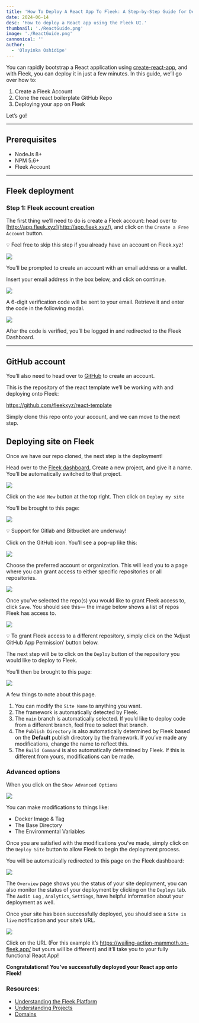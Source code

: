 ```yaml
---
title: 'How To Deploy A React App To Fleek: A Step-by-Step Guide for Developers'
date: 2024-06-14
desc: 'How to deploy a React app using the Fleek UI.'
thumbnail: './ReactGuide.png'
image: './ReactGuide.png'
cannonical: ''
author:
  - 'Olayinka Oshidipe'
---
```


You can rapidly bootstrap a React application using [create-react-app](https://create-react-app.dev/), and with Fleek, you can deploy it in just a few minutes. In this guide, we’ll go over how to:

1. Create a Fleek Account
2. Clone the react boilerplate GitHub Repo
3. Deploying your app on Fleek

Let’s go!

---

## Prerequisites

- NodeJs 8+
- NPM 5.6+
- Fleek Account

---

## Fleek deployment

### Step 1: Fleek account creation

The first thing we’ll need to do is create a Fleek account: head over to [http://app.fleek.xyz](http://app.fleek.xyz/), and click on the `Create a Free Account` button.

💡 Feel free to skip this step if you already have an account on Fleek.xyz!

![](./welcomenew.png)

You’ll be prompted to create an account with an email address or a wallet.

Insert your email address in the box below, and click on continue.

![](./login.png)

A 6-digit verification code will be sent to your email. Retrieve it and enter the code in the following modal.

![](./6dig.png)

After the code is verified, you’ll be logged in and redirected to the Fleek Dashboard.

---

## GitHub account

You’ll also need to head over to [GitHub](http://github.com/) to create an account.

This is the repository of the react template we’ll be working with and deploying onto Fleek:

https://github.com/fleekxyz/react-template

Simply clone this repo onto your account, and we can move to the next step.

## Deploying site on Fleek

Once we have our repo cloned, the next step is the deployment!

Head over to the [Fleek dashboard](http://app.fleek.xyz/), Create a new project, and give it a name. You’ll be automatically switched to that project.

![](./create.png)

Click on the `Add New` button at the top right. Then click on `Deploy my site`

You’ll be brought to this page:

![](./step1.png)

💡 Support for Gitlab and Bitbucket are underway!

Click on the GitHub icon. You’ll see a pop-up like this:

![](./ghperms.jpeg)

Choose the preferred account or organization. This will lead you to a page where you can grant access to either specific repositories or all repositories.

![](./selectrepos.png)

Once you’ve selected the repo(s) you would like to grant Fleek access to, click `Save`. You should see this— the image below shows a list of repos Fleek has access to.

![](./step2.png)

💡 To grant Fleek access to a different repository, simply click on the ‘Adjust GitHub App Permission’ button below.

The next step will be to click on the `Deploy` button of the repository you would like to deploy to Fleek.

You’ll then be brought to this page:

![](./step3.png)

A few things to note about this page.

1. You can modify the `Site Name` to anything you want.
2. The framework is automatically detected by Fleek.
3. The `main` branch is automatically selected. If you’d like to deploy code from a different branch, feel free to select that branch.
4. The `Publish Directory` is also automatically determined by Fleek based on the **Default** publish directory by the framework. If you’ve made any modifications, change the name to reflect this.
5. The `Build Command` is also automatically determined by Fleek. If this is different from yours, modifications can be made.

### Advanced options

When you click on the `Show Advanced Options`

![](./advanced.png)

You can make modifications to things like:

- Docker Image & Tag
- The Base Directory
- The Environmental Variables

Once you are satisfied with the modifications you’ve made, simply click on the `Deploy Site` button to allow Fleek to begin the deployment process.

You will be automatically redirected to this page on the Fleek dashboard:

![](./deploying.png)

The `Overview` page shows you the status of your site deployment, you can also monitor the status of your deployment by clicking on the `Deploys` tab. The `Audit Log` , `Analytics`, `Settings`, have helpful information about your deployment as well.

Once your site has been successfully deployed, you should see a `Site is live` notification and your site’s URL.

![](./deployed.png)

Click on the URL (For this example it’s https://wailing-action-mammoth.on-fleek.app/ but yours will be different) and it’ll take you to your fully functional React App!

**Congratulations! You’ve successfully deployed your React app onto Fleek!**

### Resources:

- [Understanding the Fleek Platform](https://fleek.xyz/docs/platform/)
- [Understanding Projects](https://fleek.xyz/docs/platform/projects/)
- [Domains](https://fleek.xyz/docs/platform/domains/)
